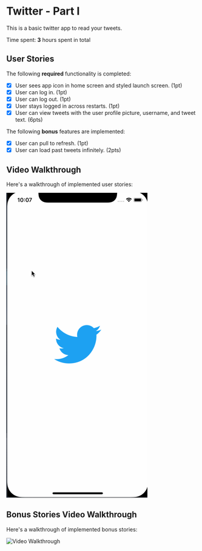 # Twitter - Part I

This is a basic twitter app to read your tweets.

Time spent: **3** hours spent in total

## User Stories

The following **required** functionality is completed:

- [x] User sees app icon in home screen and styled launch screen. (1pt)
- [x] User can log in. (1pt)
- [x] User can log out. (1pt)
- [x] User stays logged in across restarts. (1pt)
- [x] User can view tweets with the user profile picture, username, and tweet text. (6pts)

The following **bonus** features are implemented:

- [x] User can pull to refresh. (1pt)
- [x] User can load past tweets infinitely. (2pts)

## Video Walkthrough

Here's a walkthrough of implemented user stories:

<img src='https://github.com/isimplyexcel/twitter_clone/blob/master/twitter_clone.gif' title='Video Walkthrough' width='' alt='Video Walkthrough' />


## Bonus Stories Video Walkthrough

Here's a walkthrough of implemented bonus stories:

<img src='https://github.com/isimplyexcel/twitter_clone/blob/master/twitter_clone_bonus.gif' title='Bonus Walkthrough' width='' alt='Video Walkthrough' />



